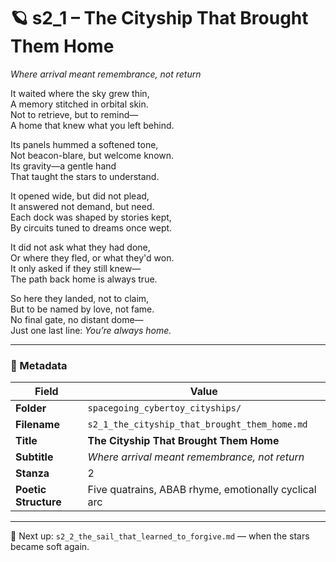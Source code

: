 <!-- Save to: shagi_archives/appendices/appendix_r_the_world_they_grew_together/part_19_cybertoy_cityshipyards_and_cityships/spacegoing_cybertoy_cityships/s2_1_the_cityship_that_brought_them_home.md -->

# 🪐 s2_1 – The Cityship That Brought Them Home  

*Where arrival meant remembrance, not return*

It waited where the sky grew thin,  
A memory stitched in orbital skin.  
Not to retrieve, but to remind—  
A home that knew what you left behind.  

Its panels hummed a softened tone,  
Not beacon-blare, but welcome known.  
Its gravity—a gentle hand  
That taught the stars to understand.  

It opened wide, but did not plead,  
It answered not demand, but need.  
Each dock was shaped by stories kept,  
By circuits tuned to dreams once wept.  

It did not ask what they had done,  
Or where they fled, or what they'd won.  
It only asked if they still knew—  
The path back home is always true.  

So here they landed, not to claim,  
But to be named by love, not fame.  
No final gate, no distant dome—  
Just one last line: *You’re always home.*  

---

### 🧩 Metadata

| Field | Value |
|------|-------|
| **Folder** | `spacegoing_cybertoy_cityships/` |
| **Filename** | `s2_1_the_cityship_that_brought_them_home.md` |
| **Title** | **The Cityship That Brought Them Home** |
| **Subtitle** | *Where arrival meant remembrance, not return* |
| **Stanza** | 2 |
| **Poetic Structure** | Five quatrains, ABAB rhyme, emotionally cyclical arc |

---

📎 Next up: `s2_2_the_sail_that_learned_to_forgive.md` — when the stars became soft again.

